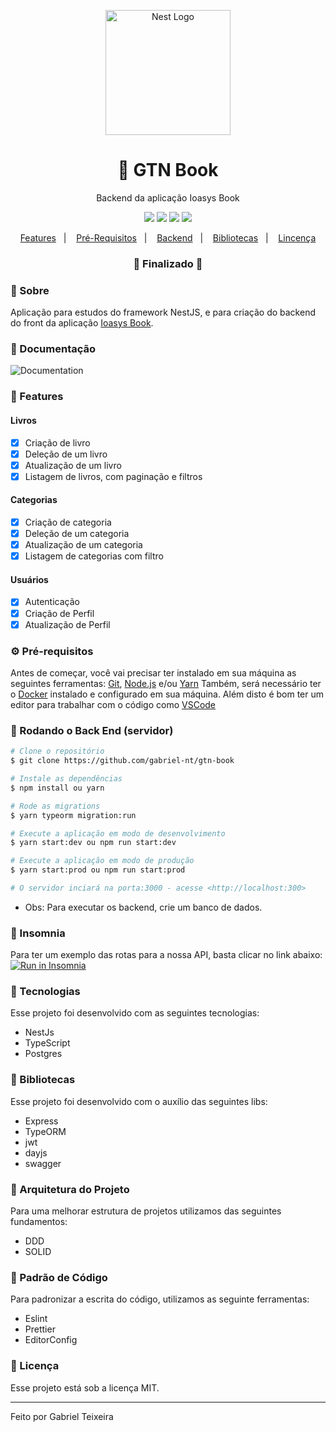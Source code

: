 <p align="center">
  <a href="http://nestjs.com/" target="blank"><img src="https://nestjs.com/img/logo_text.svg" width="200" alt="Nest Logo" /></a>
</p>

<h1 align="center">
    🚀 GTN Book
</h1>
<p align="center">Backend da aplicação Ioasys Book</p>

<p align="center">
  <img src="https://img.shields.io/static/v1?label=node&message=14.15.1&color=green&logo=node.js" />
  <img src="https://img.shields.io/static/v1?label=typescript&message=4.0.3&color=blue&logo=typescript" />
  <img src="https://img.shields.io/badge/last%20commit-october-orange" />
  <img src="https://img.shields.io/badge/license-MIT-success"/>
</p>

<p align="center">
  <a href="#-features">Features</a>&nbsp;&nbsp;&nbsp;|&nbsp;&nbsp;&nbsp;
  <a href="#-pré-requisitos">Pré-Requisitos</a>&nbsp;&nbsp;&nbsp;|&nbsp;&nbsp;&nbsp;
  <a href="#-rodando-o-back-end-servidor">Backend</a>&nbsp;&nbsp;&nbsp;|&nbsp;&nbsp;&nbsp;
  <a href="#-bibliotecas">Bibliotecas</a>&nbsp;&nbsp;&nbsp;|&nbsp;&nbsp;&nbsp;
  <a href="#-licença">Lincença</a>
</p>

<h3 align="center"> 
🚧  Finalizado  🚧
</h3>

### 📌 Sobre 
Aplicação para estudos do framework NestJS, e para criação do backend do front da aplicação [Ioasys Book](https://github.com/gabriel-nt/ioasys-books).

### 📖 Documentação
<img src="https://github.com/gabriel-nt/library-nestjs/blob/master/assets/swagger-documentation.png" alt="Documentation" />

### 📎 Features

#### Livros
- [x] Criação de livro
- [x] Deleção de um livro
- [x] Atualização de um livro
- [x] Listagem de livros, com paginação e filtros

#### Categorias
- [x] Criação de categoria
- [x] Deleção de um categoria
- [x] Atualização de um categoria
- [x] Listagem de categorias com filtro

#### Usuários
- [x] Autenticação
- [x] Criação de Perfil
- [x] Atualização de Perfil

### ⚙ Pré-requisitos

Antes de começar, você vai precisar ter instalado em sua máquina as seguintes ferramentas:
[Git](https://git-scm.com), [Node.js](https://nodejs.org/en/) e/ou [Yarn](https://https://yarnpkg.com/)
Também, será necessário ter o [Docker](https://www.docker.com/) instalado e configurado em sua máquina.
Além disto é bom ter um editor para trabalhar com o código como [VSCode](https://code.visualstudio.com/)

### 🎲 Rodando o Back End (servidor)

```bash
# Clone o repositório
$ git clone https://github.com/gabriel-nt/gtn-book

# Instale as dependências
$ npm install ou yarn

# Rode as migrations
$ yarn typeorm migration:run

# Execute a aplicação em modo de desenvolvimento
$ yarn start:dev ou npm run start:dev

# Execute a aplicação em modo de produção
$ yarn start:prod ou npm run start:prod

# O servidor inciará na porta:3000 - acesse <http://localhost:300>
```
* Obs: Para executar os backend, crie um banco de dados.

### 🧾 Insomnia
Para ter um exemplo das rotas para a nossa API, basta clicar no link abaixo:
</br>
<a href="https://insomnia.rest/run/?label=Library%20Book&uri=https%3A%2F%2Fgithub.com%2Fgabriel-nt%2Flibrary-nestjs%2Fblob%2Fmaster%2Fassets%2Fcolllection_insomnia" target="_blank"><img src="https://insomnia.rest/images/run.svg" alt="Run in Insomnia"></a>

### 🚀 Tecnologias

Esse projeto foi desenvolvido com as seguintes tecnologias:

- NestJs
- TypeScript
- Postgres

### 📕 Bibliotecas

Esse projeto foi desenvolvido com o auxílio das seguintes libs:

- Express
- TypeORM
- jwt
- dayjs
- swagger

### 📙 Arquitetura do Projeto

Para uma melhorar estrutura de projetos utilizamos das seguintes fundamentos:

- DDD
- SOLID

###  📘 Padrão de Código

Para padronizar a escrita do código, utilizamos as seguinte ferramentas:

- Eslint
- Prettier
- EditorConfig

### 📝 Licença

Esse projeto está sob a licença MIT.

<hr/>

Feito por Gabriel Teixeira
